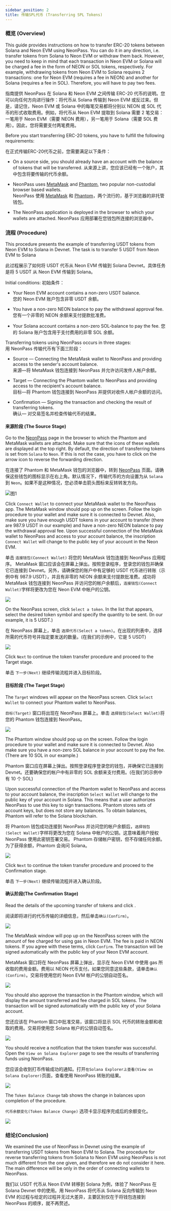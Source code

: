 ```yaml
---
sidebar_position: 2
title: 传输SPL代币 (Transferring SPL Tokens)
---
```


### 概览 (Overview)

This guide provides instructions on how to transfer ERC-20 tokens between Solana and Neon EVM using NeonPass. You can do it in any direction, i.e. transfer tokens from Solana to Neon EVM or withdraw them back. However, you need to keep in mind that each transaction in Neon EVM or Solana will be charged a fee in the form of NEON or SOL tokens, respectively. For example, withdrawing tokens from Neon EVM to Solana requires 2 transactions: one for Neon EVM (requires a fee in NEON) and another for Solana (requires a fee in SOL). Therefore, you will have to pay two fees.

指南提供 NeonPass 在 Solana 和 Neon EVM 之间传输 ERC-20 代币的说明。您可以向任何方向进行操作：将代币从 Solana 传输到 Neon EVM 或反过来。但是，请记住，Neon EVM 或 Solana 中的每笔交易都将分别以 NEON 或 SOL 代币的形式收取费用。例如，将代币从 Neon EVM 提取到 Solana 需要 2 笔交易：一笔用于 Neon EVM（需要 NEON 费用），另一笔用于 Solana（需要 SOL 费用）。因此，您将需要支付两笔费用。

Before you start transferring ERC-20 tokens, you have to fulfill the following requirements:

在正式传输ERC-20代币之前，您需要满足以下条件：

- On a source side, you should already have an account with the balance of tokens that will be transferred.
   从来源上讲，您应该已经有一个账户，其中包含将要传输的代币余额。
   
- NeonPass uses [MetaMask](../01About/02Terminology#metamask) and [Phantom](../01About/02Terminology#phantom), two popular non-custodial browser based wallets.  
   NeonPass 使用 [MetaMask](../01About/02Terminology#metamask) 和 [Phantom](../01About/02Terminology#phantom)，两个流行的，基于浏览器的非托管钱包。
   
- The NeonPass application is deployed in the browser to which your wallets are attached.
   NeonPass 应用部署在您钱包所连接的浏览器中。

### 流程 (Procedure)

This procedure presents the example of transferring USDT tokens from Neon EVM to Solana in Devnet. The task is to transfer 5 USDT from Neon EVM to Solana

此过程展示了如何将 USDT 代币从 Neon EVM 传输到  Solana  Devnet。具体任务是将 5 USDT 从 Neon EVM 传输到 Solana。

Initial conditions:
初始条件：

- Your Neon EVM account contains a non-zero USDT balance.  
   您的 Neon EVM 账户包含非零 USDT 余额。
   
- You have a non-zero NEON balance to pay the withdrawal approval fee.  
	您有一个非零的 NEON 余额来支付提款批准费。  

- Your Solana account contains a non-zero SOL-balance to pay the fee.  	您的 Solana 账户包含用于支付费用的非零 SOL 余额。  

Transferring tokens using NeonPass occurs in three stages:  
用 NeonPass 传输代币有下面三阶段：

- Source — Connecting the MetaMask wallet to NeonPass and providing access to the sender's account balance.  
   来源—将 MetaMask 钱包连接到 NeonPass 并允许访问发件人帐户余额。
   
- Target — Connecting the Phantom wallet to NeonPass and providing access to the recipient's account balance.  
   目标—将 Phantom 钱包连接到 NeonPass 并提供对收件人帐户余额的访问。
   
- Confirmation — Signing the transaction and checking the result of transferring tokens.  
   确认— 对交易签名并检查传输代币的结果。

#### 来源阶段 (The Source Stage)

Go to the [NeonPass](https://neonpass.live/) page in the browser to which the Phantom and MetaMask wallets are attached. Make sure that the icons of these wallets are displayed at the top right. By default, the direction of transferring tokens is set from `Solana` to `Neon`. If this is not the case, you have to click on the arrow icon to reverse the forwarding direction.

在连接了 Phantom 和 MetaMask 钱包的浏览器中，转到 [NeonPass](https://neonpass.live/) 页面。请确保这些钱包的图标显示在右上角。默认情况下，传输代币的方向设置为从 `Solana` 到 `Neon`。如果不是这种情况，您必须单击箭头图标来反转转发方向。

![图1](https://docs.neon-labs.org/assets/images/transfer-spl-1-5b6adbaa391345fe6f2245325cddc3db.png)

Click `Connect Wallet` to connect your MetaMask wallet to the NeonPass app. The MetaMask window should pop up on the screen. Follow the login procedure to your wallet and make sure it is connected to Devnet. Also, make sure you have enough USDT tokens in your account to transfer (there are 987.9 USDT in our example) and have a non-zero NEON balance to pay the withdrawal approval fee. Upon successful connection of the MetaMask wallet to NeonPass and access to your account balance, the inscription `Connect Wallet` will change to the public key of your account in the Neon EVM.

单击 `连接钱包(Connect Wallet)` 将您的 MetaMask 钱包连接到 NeonPass 应用程序。 MetaMask 窗口应该会在屏幕上弹出。按照登录程序，登录您的钱包并确保它已连接到 Devnet。另外，请确保您的账户中有足够的 USDT 代币进行转账（示例中有 987.9 USDT），并且有非零的 NEON 余额来支付提款批准费。成功将 MetaMask 钱包连接到 NeonPass 并访问您的帐户余额后，`连接钱包(Connect Wallet)`字样将更改为您在 Neon EVM 中帐户的公钥。

![](https://docs.neon-labs.org/assets/images/transfer-spl-2-6063c19e87f36e5a53931f9bde645abc.png)

On the NeonPass screen, click `Select a token`. In the list that appears, select the desired token symbol and specify the quantity to be sent. (In our example, it is 5 USDT.)

在 NeonPass 屏幕上，单击 `选择代币(Select a token)`。在出现的列表中，选择所需的代币符号并指定要发送的数量。(在我们的示例中，它是 5 USDT)



![](https://docs.neon-labs.org/assets/images/transfer-spl-3-b78cda156895ad77ae253a8a4403fbc7.png)

Click `Next` to continue the token transfer procedure and proceed to the Target stage.

单击 `下一步(Next)` 继续传输流程并进入目标阶段。

#### 目标阶段 (The Target Stage)

The `Target` windows will appear on the NeonPass screen. Click `Select Wallet` to connect your Phantom wallet to NeonPass.

`目标(Target)` 窗口将出现在 NeonPass 屏幕上。单击 `选择钱包(Select Wallet)`将您的 Phantom 钱包连接到 NeonPass。

![](https://docs.neon-labs.org/assets/images/transfer-spl-4-1ca0b2c4627d3891583036739d32bcaa.png)

The Phantom window should pop up on the screen. Follow the login procedure to your wallet and make sure it is connected to Devnet. Also make sure you have a non-zero SOL balance in your account to pay the fee. (There are 10 SOL in our example.)

Phantom 窗口应在屏幕上弹出。按照登录程序登录您的钱包，并确保它已连接到 Devnet。还要确保您的帐户中有非零的 SOL 余额来支付费用。(在我们的示例中有 10 个 SOL)

Upon successful connection of the Phantom wallet to NeonPass and access to your account balance, the inscription `Select Wallet` will change to the public key of your account in Solana. This means that a user authorizes NeonPass to use this key to sign transactions. Phantom stores sets of account keys, but does not store any balances. To obtain balances, Phantom will refer to the Solana blockchain.

将 Phantom 钱包成功连接到 NeonPass 并访问您的帐户余额后，`选择钱包(Select Wallet)`字样将更改为您在 Solana 中帐户的公钥。这意味着用户授权 NeonPass 使用此密钥签署交易。 Phantom 存储帐户密钥，但不存储任何余额。为了获得余额，Phantom 会询问 Solana。

![](https://docs.neon-labs.org/assets/images/transfer-spl-5-0705c0b9ef7127a5fe3dd32ae778ce5f.png)

Click `Next` to continue the token transfer procedure and proceed to the Confirmation stage.

单击 `下一步(Next)` 继续传输流程并进入确认阶段。

#### 确认阶段(The Confirmation Stage)

Read the details of the upcoming transfer of tokens and click .

阅读即将进行的代币传输的详细信息，然后单击`确认(Confirm)`。

![](https://docs.neon-labs.org/assets/images/transfer-spl-6-24792ec612908c05a5f0cf0a39b7e24d.png)

The MetaMask window will pop up on the NeonPass screen with the amount of fee charged for using gas in Neon EVM. The fee is paid in NEON tokens. If you agree with these terms, click `Confirm`. The transaction will be signed automatically with the public key of your Neon EVM account.

MetaMask 窗口将在 NeonPass 屏幕上弹出，显示在 Neon EVM 中使用 gas 所收取的费用金额。费用以 NEON 代币支付。如果您同意这些条款，请单击`确认(Confirm)`。交易将使用您的 Neon EVM 帐户的公钥自动签名。

![](https://docs.neon-labs.org/assets/images/transfer-spl-7-9eff4a6a38591ff2926c34edd3111203.png)

You should also approve the transaction in the Phantom window, which will display the amount transferred and fee charged in SOL tokens. The transaction will be signed automatically with the public key of your Solana account.

您还应该在 Phantom 窗口中批准交易，该窗口将显示 SOL 代币的转账金额和收取的费用。交易将使用您 Solana 帐户的公钥自动签名。

![](https://docs.neon-labs.org/assets/images/transfer-spl-8-eab28aa3d8812a07148445f63f688d39.png)

You should receive a notification that the token transfer was successful. Open the `View on Solana Explorer` page to see the results of transferring funds using NeonPass.

您应该会收到打币传输成功的通知。打开`在Solana Explorer上查看(View on Solana Explorer)`页面，查看使用 NeonPass 转账的结果。

![](https://docs.neon-labs.org/assets/images/transfer-spl-9-3d9a4b4197425962d4cd41dd2ea11b80.png)

The `Token Balance Change` tab shows the change in balances upon completion of the procedure.

`代币余额变化(Token Balance Change)` 选项卡显示程序完成后的余额变化。

![](https://docs.neon-labs.org/assets/images/transfer-spl-10-413fd4cc6f94fda4d18b097edb5baa11.png)

### 结论(Conclusion)

We examined the use of NeonPass in Devnet using the example of transferring USDT tokens from Neon EVM to Solana. The procedure for reverse transferring tokens from Solana to Neon EVM using NeonPass is not much different from the one given, and therefore we do not consider it here. The main difference will be only in the order of connecting wallets to NeonPass.

我们以 USDT 代币从 Neon EVM 转移到 Solana 为例，体验了 NeonPass 在 Solana Devnet 中的使用。用 NeonPass 将代币从 Solana 反向传输到 Neon EVM 的过程与给定的过程并无过大差异，主要区别仅在于将钱包连接到 NeonPass 的顺序，就不再赘述。


